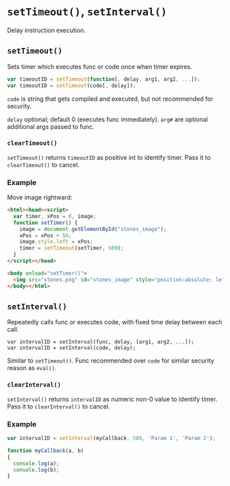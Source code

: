 # `setTimeout()`, `setInterval()`

Delay instruction execution.

## `setTimeout()`

Sets timer which executes func or code once when timer expires.

```js
var timeoutID = setTimeout(function[, delay, arg1, arg2, ...]);
var timeoutID = setTimeout(code[, delay]);
```

`code` is string that gets compiled and executed, but not recommended for security.

`delay` optional; default 0 (executes func immediately). `arg#` are optional additional args passed to func.

### `clearTimeout()`

`setTimeout()` returns `timeoutID` as positive int to identify timer. Pass it to `clearTimeout()` to cancel.

### Example

Move image rightward:

```html
<html><head><script>
  var timer, xPos = 0, image;
  function setTimer() {
    image = document.getElementById("stones_image");
    xPos = xPos + 50;
    image.style.left = xPos;
    timer = setTimeout(setTimer, 500);
  }
</script></head>

<body onload="setTimer()">
  <img src="stones.png" id="stones_image" style="position:absolute; left:0">
</body></html>
```

## `setInterval()`

Repeatedly calls func or executes code, with fixed time delay between each call.

```
var intervalID = setInterval(func, delay, [arg1, arg2, ...]);
var intervalID = setInterval(code, delay);
```

Similar to `setTimeout()`. Func recommended over `code` for similar security reason as `eval()`.

### `clearInterval()`

`setInterval()` returns `intervalID` as numeric non-0 value to identify timer. Pass it to `clearInterval()` to cancel.

### Example

```javascript
var intervalID = setInterval(myCallback, 500, 'Param 1', 'Param 2');

function myCallback(a, b)
{
  console.log(a);
  console.log(b);
}
```
